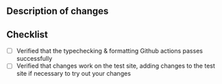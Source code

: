 ## Description of changes

<!--
Please describe your changes and link to related issues.
-->

## Checklist

<!--
Please do all of the following that apply to your PR.
If you are submitting an update to the source code of vad-web or vad-react,
all items will likely be relevant. You are welcome to create your PR as a draft
PR without having completed all items.
-->

- [ ] Verified that the typechecking & formatting Github actions passes successfully <!-- Run `npm run format` to fix formatting issues -->
- [ ] Verified that changes work on the test site, adding changes to the test site if necessary to try out your changes <!-- `npm run dev` to run the test site locally. Alternatively, you can open a PR and vercel will deploy a preview version of the test site that you can view -->
